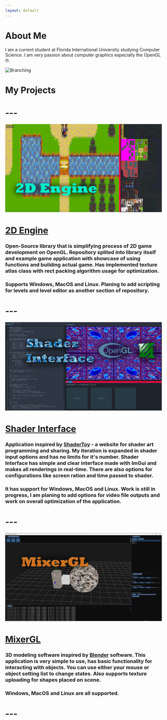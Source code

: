 ```yaml
---
layout: default
---
```


# About Me

I am a current student at Florida International University studying Computer Science. I am very passion about computer graphics especially the OpenGL 🤓.

![Branching](https://upload.wikimedia.org/wikipedia/commons/e/e9/Opengl-logo.svg)

# My Projects
# ---
![Branching](./assets/images/2DEngine.jpg)
# [2D Engine](https://github.com/MuzychenkoNikita/2D-Engine)
### Open-Source library that is simplifying process of 2D game development on OpenGL. Repository splited into library itself and example game application with showcase of using functions and building actual game. Has implemented texture atlas class with rect packing algorithm usage for optimization. 
### Supports Windows, MacOS and Linux. Planing to add scripting for levels and level editor as another section of repository.
# ---
![Branching](./assets/images/ShaderInterface.jpg)
# [Shader Interface](https://github.com/MuzychenkoNikita/ShaderInterface)
### Application inspired by [ShaderToy](https://www.shadertoy.com) - a website for shader art programming and sharing. My iteration is expanded in shader input options and has no limits for it's number. Shader Interface has simple and clear interface made with ImGui and makes all renderings in real-time. There are also options for configurations like screen ration and time passed to shader.
### It has support for Windows, MacOS and Linux. Work is still in progress, I am planing to add options for video file outputs and work on overall optimization of the application.
# ---
![Branching](./assets/images/MixerGL.jpg)
# [MixerGL](https://github.com/MuzychenkoNikita/MixerGL)
### 3D modeling software inspired by [Blender](https://www.blender.org) software. This application is very simple to use, has basic functionality for interacting with objects. You can use either your mouse or object setting list to change states. Also supports texture uploading for shapes placed on scene. 
### Windows, MacOS and Linux are all supported.
# ---
